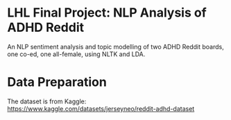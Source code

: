 # LHL Final Project: NLP Analysis of ADHD Reddit
An NLP sentiment analysis and topic modelling of two ADHD Reddit boards, one co-ed, one all-female, using NLTK and LDA.

# Data Preparation
The dataset is from Kaggle: https://www.kaggle.com/datasets/jerseyneo/reddit-adhd-dataset
